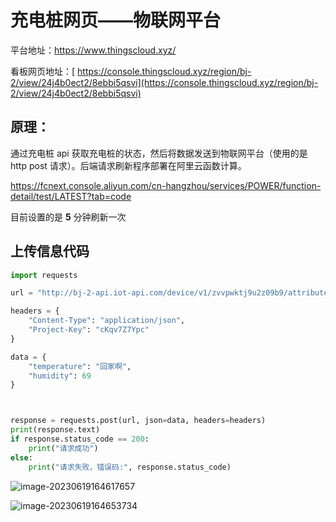 # 充电桩网页——物联网平台

平台地址：https://www.thingscloud.xyz/

看板网页地址：[
https://console.thingscloud.xyz/region/bj-2/view/24j4b0ect2/8ebbi5qsvi](https://console.thingscloud.xyz/region/bj-2/view/24j4b0ect2/8ebbi5qsvi)

## 原理：

通过充电桩 api 获取充电桩的状态，然后将数据发送到物联网平台（使用的是 http post 请求）。后端请求刷新程序部署在阿里云函数计算。

https://fcnext.console.aliyun.com/cn-hangzhou/services/POWER/function-detail/test/LATEST?tab=code

目前设置的是 **5** 分钟刷新一次

## 上传信息代码

```python
import requests

url = "http://bj-2-api.iot-api.com/device/v1/zvvpwktj9u2z09b9/attributes"

headers = {
    "Content-Type": "application/json",
    "Project-Key": "cKqv7Z7Ypc"
}

data = {
    "temperature": "回家啊",
    "humidity": 69
}



response = requests.post(url, json=data, headers=headers)
print(response.text)
if response.status_code == 200:
    print("请求成功")
else:
    print("请求失败，错误码:", response.status_code)
```

![image-20230619164617657](https://raw.githubusercontent.com/xdtxAM/tuchuang/main/uPic/202306191646856.png)

![image-20230619164653734](https://raw.githubusercontent.com/xdtxAM/tuchuang/main/uPic/202306191646776.png)
